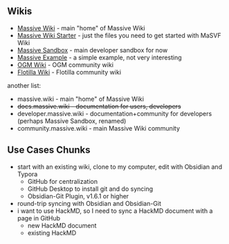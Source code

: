 ## Wikis
- [Massive Wiki](https://github.com/Massive-Wiki/massive-wiki/) - main "home" of Massive Wiki
- [Massive Wiki Starter](https://github.com/Massive-Wiki/massive-wiki-starter) - just the files you need to get started with MaSVF Wiki
- [Massive Sandbox](https://github.com/Massive-Wiki/massive-sandbox) - main developer sandbox for now
- [Massive Example](https://github.com/Massive-Wiki/massive-example) - a simple example, not very interesting
- [OGM Wiki](https://github.com/openglobalmind/ogm-wiki) - OGM community wiki
- [Flotilla Wiki](https://github.com/Flotilla-Tools-for-Connectors/Flotilla-Wiki) - Flotilla community wiki

another list:
- massive.wiki - main "home" of Massive Wiki
- ~~docs.massive.wiki - documentation for users, developers~~
- developer.massive.wiki - documentation+community for developers (perhaps Massive Sandbox, renamed)
- community.massive.wiki - main Massive Wiki community

## Use Cases Chunks

- start with an existing wiki, clone to my computer, edit with Obsidian and Typora
	- GitHub for centralization
	- GitHub Desktop to install git and do syncing
	- Obsidian-Git Plugin, v1.6.1 or higher
- round-trip syncing with Obsidian and Obsidian-Git
- i want to use HackMD, so I need to sync a HackMD document with a page in GitHub
	- new HackMD document
	- existing HackMD 

